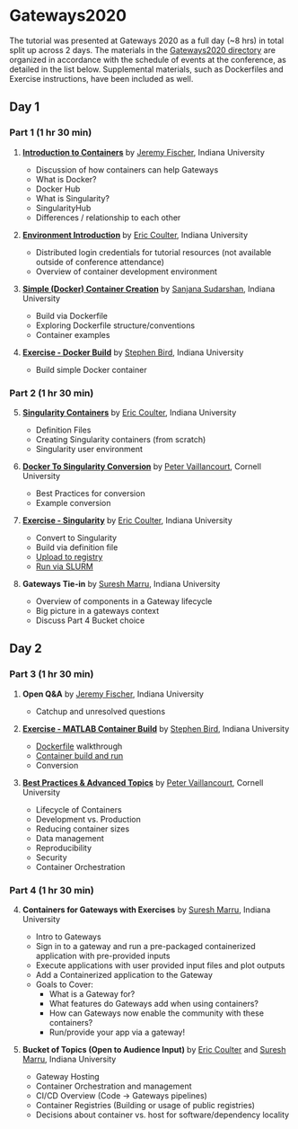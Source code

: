 # Gateways2020
The tutorial was presented at Gateways 2020 as a full day (~8 hrs) in total split up across 2 days.  The materials in the [Gateways2020 directory](https://github.com/XSEDE/Container_Tutorial/tree/master/Gateways2020) are organized in accordance with the schedule of events at the conference, as detailed in the list below.  Supplemental materials, such as Dockerfiles and Exercise instructions, have been included as well.

## Day 1
### Part 1 (1 hr 30 min)
1. [**Introduction to Containers**](https://github.com/XSEDE/Container_Tutorial/blob/master/Gateways2020/Day1_1_Introduction-to-Containers.pdf) by [Jeremy Fischer](https://github.com/jlf599), Indiana University
    * Discussion of how containers can help Gateways
    * What is Docker?
    * Docker Hub
    * What is Singularity?
    * SingularityHub
    * Differences / relationship to each other

2. [**Environment Introduction**](https://github.com/XSEDE/Container_Tutorial/blob/master/Gateways2020/Day1%20Ex%201%20Part%20A%20-%20Overview%20and%20Login.md) by [Eric Coulter](https://github.com/ECoulter), Indiana University
    * Distributed login credentials for tutorial resources (not available outside of conference attendance)
    * Overview of container development environment

3. [**Simple (Docker) Container Creation**](https://github.com/XSEDE/Container_Tutorial/blob/master/Gateways2020/Day_1_3_Simple_Container_Creation.pdf) by [Sanjana Sudarshan](https://github.com/sanjanasudarshan), Indiana University
    * Build via Dockerfile
    * Exploring Dockerfile structure/conventions
    * Container examples

4. [**Exercise - Docker Build**](https://github.com/XSEDE/Container_Tutorial/blob/master/Gateways2020/Day1%20Ex%201%20Part%20B%20-%20Docker%20Build.md) by [Stephen Bird](https://github.com/stebird), Indiana University
    * Build simple Docker container

### Part 2 (1 hr 30 min)
5. [**Singularity Containers**](https://github.com/XSEDE/Container_Tutorial/blob/master/Gateways2020/Day_1_5_Singularity_Overview.pdf) by [Eric Coulter](https://github.com/ECoulter), Indiana University
    * Definition Files
    * Creating Singularity containers (from scratch)
    * Singularity user environment

6. [**Docker To Singularity Conversion**](https://github.com/XSEDE/Container_Tutorial/blob/master/Gateways2020/Day1_6_DockerToSingularity.pdf) by [Peter Vaillancourt](https://github.com/sk8forether), Cornell University
    * Best Practices for conversion
    * Example conversion

7. [**Exercise - Singularity**](https://github.com/XSEDE/Container_Tutorial/blob/master/Gateways2020/Day1%20Ex%201%20Part%20C%20-%20Singularity%20Conversion.md) by [Eric Coulter](https://github.com/ECoulter), Indiana University
    * Convert to Singularity
    * Build via definition file
    * [Upload to registry](https://github.com/XSEDE/Container_Tutorial/blob/master/Gateways2020/Day1%20Ex%201%20Part%20D:%20%20Upload.md)
    * [Run via SLURM](https://github.com/XSEDE/Container_Tutorial/blob/master/Gateways2020/Day1%20Ex%201%20Part%20E:%20%20Running.md)

8. **Gateways Tie-in** by [Suresh Marru](https://github.com/smarru), Indiana University
    * Overview of components in a Gateway lifecycle
    * Big picture in a gateways context
    * Discuss Part 4 Bucket choice

## Day 2
### Part 3 (1 hr 30 min)
1. **Open Q&A** by [Jeremy Fischer](https://github.com/jlf599), Indiana University
    * Catchup and unresolved questions

2. [**Exercise - MATLAB Container Build**](https://github.com/XSEDE/Container_Tutorial/blob/master/Gateways2020/Day2_2_MATLAB_Container_Build.pdf) by [Stephen Bird](https://github.com/stebird), Indiana University
    * [Dockerfile](https://github.com/XSEDE/Container_Tutorial/blob/master/Gateways2020/MCR_Dockerfile) walkthrough
    * [Container build and run](https://github.com/XSEDE/Container_Tutorial/blob/master/Gateways2020/Day2%20Ex%202:%20MATLAB-Container-Run%20Exercise.md)
    * Conversion

3. [**Best Practices & Advanced Topics**](https://github.com/XSEDE/Container_Tutorial/blob/master/Gateways2020/Day2_3_AdvancedTopics.pdf) by [Peter Vaillancourt](https://github.com/sk8forether), Cornell University
    * Lifecycle of Containers
    * Development vs. Production
    * Reducing container sizes
    * Data management
    * Reproducibility
    * Security
    * Container Orchestration

### Part 4 (1 hr 30 min)
4. **Containers for Gateways with Exercises** by [Suresh Marru](https://github.com/smarru), Indiana University
    * Intro to Gateways
    * Sign in to a gateway and run a pre-packaged containerized application with pre-provided inputs
    * Execute applications with user provided input files and plot outputs
    * Add a Containerized application to the Gateway
    * Goals to Cover:
      * What is a Gateway for?
      * What features do Gateways add when using containers?
      * How can Gateways now enable the community with these containers?
      * Run/provide your app via a gateway!

5. **Bucket of Topics (Open to Audience Input)** by [Eric Coulter](https://github.com/ECoulter) and [Suresh Marru](https://github.com/smarru), Indiana University
    * Gateway Hosting
    * Container Orchestration and management
    * CI/CD Overview (Code -> Gateways pipelines)
    * Container Registries (Building or usage of public registries)
    * Decisions about container vs. host for software/dependency locality
